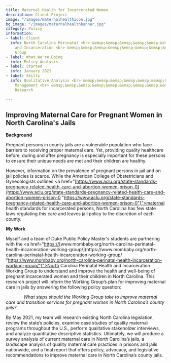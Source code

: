 ```yaml
---
title: Maternal Health for Incarcerated Women
description: Client Project
image: "/images/maternalhealthicon.jpg"
bg_image: "/images/maternalhealthbanner.jpg"
category: Policy
information:
- label: Client
  info: North Carolina Perinatal <br> &emsp;&emsp;&emsp;&emsp;&emsp;&emsp;&emsp;&emsp;&emsp;&emsp;&emsp;&emsp;&emsp;Health
    and Incarceration <br> &emsp;&emsp;&emsp;&emsp;&emsp;&emsp;&emsp;&emsp;&emsp;&emsp;&emsp;&emsp;&emsp;Working
    Group
- label: What We're Doing
  info: Policy Analysis
- label: Started
  info: January 2021
- label: Skills
  info: Qualitative Analysis <br> &emsp;&emsp;&emsp;&emsp;&emsp;&emsp;&emsp;&emsp;&emsp;&emsp;&emsp;&emsp;&emsp;Project
    Management <br> &emsp;&emsp;&emsp;&emsp;&emsp;&emsp;&emsp;&emsp;&emsp;&emsp;&emsp;&emsp;&emsp;Policy
    Research

---
```

## Improving Maternal Care for Pregnant Women in North Carolina's Jails

<b> Background</b> <p>

Pregnant persons in county jails are a vulnerable population who face barriers to receiving proper maternal care. Yet, providing quality healthcare before, during and after pregnancy is especially important for these persons to ensure their unique needs are met and their children are healthy. <p>

However, information on the prevalence of pregnant persons in jail and on jail policies is scarce. While the American College of Obstetricians and Gynecologists outlines  <a href="[https://www.aclu.org/state-standards-pregnancy-related-health-care-and-abortion-women-prison-0](https://www.aclu.org/state-standards-pregnancy-related-health-care-and-abortion-women-prison-0 "https://www.aclu.org/state-standards-pregnancy-related-health-care-and-abortion-women-prison-0")">maternal health standards for incarcerated persons</a>, North Carolina has few state laws regulating this care and leaves jail policy to the discretion of each county.

<b> My Work</b> <p>

Myself and a team of Duke Public Policy Master's students are partnering with the <a href="[https://](https://www.quackit.com/html/codes/ "https://www.quackit.com/html/codes/")[www.mombaby.org/north-carolina-perinatal-health-incarceration-working-group/](https://www.mombaby.org/north-carolina-perinatal-health-incarceration-working-group/ "https://www.mombaby.org/north-carolina-perinatal-health-incarceration-working-group/")">North Carolina Perinatal Health and Incarceration Working Group</a> to understand and improve the health and well-being of pregnant incarcerated women and their children in North Carolina. This research project will inform the Working Group’s plan for improving maternal care in jails by answering the following policy question: <p> <i>    What steps should the Working Group take to improve maternal care and transition services for pregnant women in North Carolina’s county jails? </i><p>

By May 2021, my team will research existing North Carolina legislation, review the state’s policies, examine case studies of quality maternal programs throughout the U.S., perform qualitative stakeholder interviews, and analyze quantitative descriptive statistics. Ultimately, we will produce a survey analysis of current maternal care in North Carolina’s jails, a landscape analysis of quality maternal care practices in prisons and jails nationwide, and a final report that offers policy, advocacy, and legislative recommendations to improve maternal care in North Carolina’s county jails.